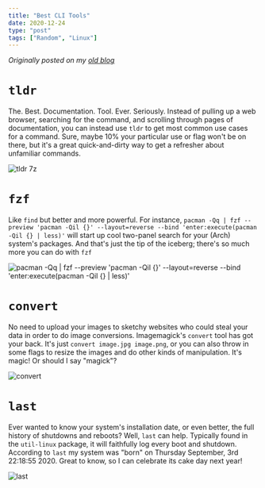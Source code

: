 ```yaml
---
title: "Best CLI Tools"
date: 2020-12-24
type: "post"
tags: ["Random", "Linux"]
---
```



*Originally posted on my [old blog](https://git.exozy.me/a/blog/src/branch/main/_posts/2020-12-24-best-cli-tools.md)*


# `tldr`

The. Best. Documentation. Tool. Ever. Seriously. Instead of pulling up a web browser, searching for the command, and scrolling through pages of documentation, you can instead use `tldr` to get most common use cases for a command. Sure, maybe 10% your particular use or flag won't be on there, but it's a great quick-and-dirty way to get a refresher about unfamiliar commands.

![`tldr 7z`](/img/tldr-7z.png)


# `fzf`

Like `find` but better and more powerful. For instance, `pacman -Qq | fzf --preview 'pacman -Qil {}' --layout=reverse --bind 'enter:execute(pacman -Qil {} | less)'` will start up cool two-panel search for your (Arch) system's packages. And that's just the tip of the iceberg; there's so much more you can do with `fzf`

![`pacman -Qq | fzf --preview 'pacman -Qil {}' --layout=reverse --bind 'enter:execute(pacman -Qil {} | less)'`](/img/tldr-fzf.png)


# `convert`

No need to upload your images to sketchy websites who could steal your data in order to do image conversions. Imagemagick's `convert` tool has got your back. It's just `convert image.jpg image.png`, or you can also throw in some flags to resize the images and do other kinds of manipulation. It's magic! Or should I say "magick"?

![`convert`](/img/tldr-convert.png)


# `last`

Ever wanted to know your system's installation date, or even better, the full history of shutdowns and reboots? Well, `last` can help. Typically found in the `util-linux` package, it will faithfully log every boot and shutdown. According to `last` my system was "born" on Thursday September, 3rd 22:18:55 2020. Great to know, so I can celebrate its cake day next year!

![`last`](/img/tldr-last.png)

